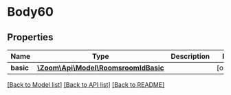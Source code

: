 # Body60

## Properties
Name | Type | Description | Notes
------------ | ------------- | ------------- | -------------
**basic** | [**\Zoom\Api\Model\RoomsroomIdBasic**](RoomsroomIdBasic.md) |  | [optional] 

[[Back to Model list]](../README.md#documentation-for-models) [[Back to API list]](../README.md#documentation-for-api-endpoints) [[Back to README]](../README.md)


